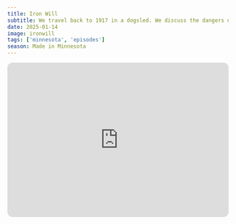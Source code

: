 ```yaml
---
title: Iron Will
subtitle: We travel back to 1917 in a dogsled. We discuss the dangers of different types of water and European stereotypes. We go down the rabbit hole on the Astin family tree. 
date: 2025-01-14
image: ironwill
tags: ['minnesota', 'episodes']
season: Made in Minnesota
---
```

<iframe style="border-radius:12px" src="https://open.spotify.com/embed/episode/5APA3jJN2Dcfh0eqQ1W9t6?utm_source=generator" width="100%" height="352" frameBorder="0" allowfullscreen="" allow="autoplay; clipboard-write; encrypted-media; fullscreen; picture-in-picture" loading="lazy"></iframe>